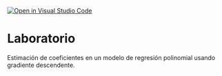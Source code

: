 [![Open in Visual Studio Code](https://classroom.github.com/assets/open-in-vscode-c66648af7eb3fe8bc4f294546bfd86ef473780cde1dea487d3c4ff354943c9ae.svg)](https://classroom.github.com/online_ide?assignment_repo_id=9024669&assignment_repo_type=AssignmentRepo)
# Laboratorio

Estimación de coeficientes en un modelo de regresión polinomial usando gradiente descendente.
